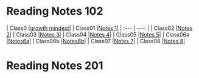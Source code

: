# Reading Notes 102 #

| Class0 |[growth mindest](https://ayaabe95.github.io/readings/growth-midset/)|
| Class01 |[Notes 1](https://ayaabe95.github.io/readings/class01/)|
| :---  |            ---:                                         |
| Class02 |[Notes 2](https://ayaabe95.github.io/readings/class02/)|
| Class03 |[Notes 3](https://ayaabe95.github.io/readings/class03/)|
| Class04 |[Notes 4](https://ayaabe95.github.io/readings/class04/)|
| Class05 |[Notes 5](https://ayaabe95.github.io/readings/class05/)|
| Class06a |[Notes6a](https://ayaabe95.github.io/readings/class06a/)|
| Class06b |[Notes6b](https://ayaabe95.github.io/readings/class06b/)|
| Class07 |[Notes 7](https://ayaabe95.github.io/readings/class07/)|
| Class08 |[Notes 8](https://ayaabe95.github.io/readings/class08/)|

# Reading Notes 201 #




